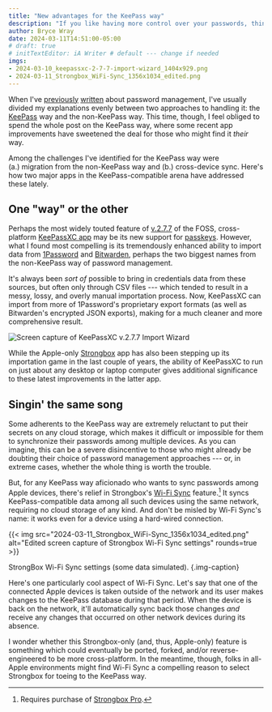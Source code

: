 ```yaml
---
title: "New advantages for the KeePass way"
description: "If you like having more control over your passwords, things are getting better for you."
author: Bryce Wray
date: 2024-03-11T14:51:00-05:00
# draft: true
# initTextEditor: iA Writer # default --- change if needed
imgs:
- 2024-03-10_keepassxc-2-7-7-import-wizard_1404x929.png
- 2024-03-11_Strongbox_WiFi-Sync_1356x1034_edited.png
---
```


When I've [previously](/posts/2021/06/two-paths-password-management/) [written](/posts/2021/08/1password-hits-fan/) about password management, I've usually divided my explanations evenly between two approaches to handling it: the [KeePass](https://keepass.info) way and the non-KeePass way. This time, though, I feel obliged to spend the whole post on the KeePass way, where some recent app improvements have sweetened the deal for those who might find it *their* way.

<!--more-->

Among the challenges I've identified for the KeePass way were (a.) migration from the non-KeePass way and (b.) cross-device sync. Here's how two major apps in the KeePass-compatible arena have addressed these lately.

## One "way" or the other

Perhaps the most widely touted feature of [v.2.7.7](https://keepassxc.org/blog/2024-03-10-2.7.7-released/) of the FOSS, cross-platform [KeePassXC app](https://github.com/keepassxreboot/keepassxc) may be its new support for [passkeys](https://fidoalliance.org/passkeys/). However, what I found most compelling is its tremendously enhanced ability to import data from [1Password](https://1password.com) and [Bitwarden](https://bitwarden.com), perhaps the two biggest names from the non-KeePass way of password management.

It's always been *sort of* possible to bring in credentials data from these sources, but often only through CSV files --- which tended to result in a messy, lossy, and overly manual importation process. Now, KeePassXC can import from more of 1Password's proprietary export formats (as well as Bitwarden's encrypted JSON exports), making for a much cleaner and more comprehensive result.

![Screen capture of KeePassXC v.2.7.7 Import Wizard](2024-03-10_keepassxc-2-7-7-import-wizard_1404x929.png "KeePassXC v.2.7.7 Import Wizard.\
Image: [KeePassXC blog](https://keepassxc.org/blog/).")

While the Apple-only [Strongbox](https://strongboxsafe.com) app has also been stepping up its importation game in the last couple of years, the ability of KeePassXC to run on just about any desktop or laptop computer gives additional significance to these latest improvements in the latter app.

## Singin' the same song

Some adherents to the KeePass way are extremely reluctant to put their secrets on any cloud storage, which makes it difficult or impossible for them to synchronize their passwords among multiple devices. As you can imagine, this can be a severe disincentive to those who might already be doubting their choice of password management approaches --- or, in extreme cases, whether the whole thing is worth the trouble.

But, for any KeePass way aficionado who wants to sync passwords among Apple devices, there's relief in Strongbox's [Wi-Fi Sync](https://strongboxsafe.com/updates/wi-fi-sync/) feature.[^notFree] It syncs KeePass-compatible data among all such devices using the same network, requiring no cloud storage of any kind. And don't be misled by Wi-Fi Sync's name: it works even for a device using a hard-wired connection.

[^notFree]: Requires purchase of [Strongbox Pro](https://strongboxsafe.com/pro/).

{{< img src="2024-03-11_Strongbox_WiFi-Sync_1356x1034_edited.png" alt="Edited screen capture of Strongbox Wi-Fi Sync settings" rounds=true >}}

StrongBox Wi-Fi Sync settings (some data simulated).
{.img-caption}

Here's one particularly cool aspect of Wi-Fi Sync. Let's say that one of the connected Apple devices is taken outside of the network and its user makes changes to the KeePass database during that period. When the device is back on the network, it'll automatically sync back those changes *and* receive any changes that occurred on other network devices during its absence.

I wonder whether this Strongbox-only (and, thus, Apple-only) feature is something which could eventually be ported, forked, and/or reverse-engineered to be more cross-platform. In the meantime, though, folks in all-Apple environments might find Wi-Fi Sync a compelling reason to select Strongbox for toeing to the KeePass way.
